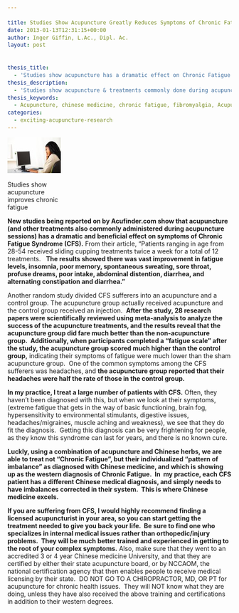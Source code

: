 ```yaml
---

title: Studies Show Acupuncture Greatly Reduces Symptoms of Chronic Fatigue Syndrome
date: 2013-01-13T12:31:15+00:00
author: Inger Giffin, L.Ac., Dipl. Ac.
layout: post


thesis_title:
  - 'Studies show acupuncture has a dramatic effect on Chronic Fatigue '
thesis_description:
  - 'Studies show acupuncture & treatments commonly done during acupuncture sessions have a dramatic & beneficial effect on Chronic Fatigue Syndrome (CFS).  '
thesis_keywords:
  - Acupuncture, chinese medicine, chronic fatigue, fibromyalgia, Acupuncture Fort Collins, Fort Collins Acupuncture
categories:
  - exciting-acupuncture-research
---
```

<div id="attachment_1383" style="width: 130px" class="wp-caption alignleft">
  <a href="/assets/images/wp-content/uploads/2013/01/fatigue.jpg"><img class="size-full wp-image-1383" title="Acupuncture help chronic fatigue" src="/assets/images/wp-content/uploads/2013/01/fatigue.jpg" alt="Chinese medicine helps Chronic fatigue" width="120" height="80" /></a>
  
  <p class="wp-caption-text">
    Studies show acupuncture improves chronic fatigue
  </p>
</div>

**New studies being reported on by Acufinder.com show that acupuncture (and other treatments also commonly administered during acupuncture sessions) has a dramatic and beneficial effect on symptoms of Chronic Fatigue Syndrome (CFS).** From their article, &#8220;Patients ranging in age from 28-54 received sliding cupping treatments twice a week for a total of 12 treatments.   **The results showed there was vast improvement in fatigue levels, insomnia, poor memory, spontaneous sweating, sore throat, profuse dreams, poor intake, abdominal distention, diarrhea, and alternating constipation and diarrhea.&#8221;**

Another random study divided CFS sufferers into an acupuncture and a control group. The acupuncture group actually received acupuncture and the control group received an injection.  **After the study, 28 research papers were scientifically reviewed using meta-analysis to analyze the success of the acupuncture treatments, and the results reveal that the acupuncture group did fare much better than the non-acupuncture group.  Additionally, when participants completed a &#8220;fatigue scale&#8221; after the study, the acupuncture group scored much higher than the control group,** indicating their symptoms of fatigue were much lower than the sham acupuncture group.  One of the common symptoms among the CFS sufferers was headaches, and **the acupuncture group reported that their headaches were half the rate of those in the control group.** 

**In my practice, I treat a large number of patients with CFS.** Often, they haven&#8217;t been diagnosed with this, but when we look at their symptoms, (extreme fatigue that gets in the way of basic functioning, brain fog, hypersensitivity to environmental stimulants, digestive issues, headaches/migraines, muscle aching and weakness), we see that they do fit the diagnosis.  Getting this diagnosis can be very frightening for people, as they know this syndrome can last for years, and there is no known cure.

**Luckly, using a combination of acupuncture and Chinese herbs, we are able to treat not &#8220;Chronic Fatigue&#8221;, but their individualized &#8220;pattern of imbalance&#8221; as diagnosed with Chinese medicine, and which is showing up as the western diagnosis of Chronic Fatigue.  In  my practice, each CFS patient has a different Chinese medical diagnosis, and simply needs to have imbalances corrected in their system.  This is where Chinese medicine excels.**

**If you are suffering from CFS, I would highly recommend finding a licensed acupuncturist in your area, so you can start getting the treatment needed to give you back your life.  Be sure to find one who specializes in internal medical issues rather than orthopedic/injury problems.  They will be much better trained and experienced in getting to the root of your complex symptoms.** Also, make sure that they went to an accredited 3 or 4 year Chinese medicine University, and that they are certified by either their state acupuncture board, or by NCCAOM, the national certification agency that then enables people to receive medical licensing by their state.  DO NOT GO TO A CHIROPRACTOR, MD, OR PT for acupuncture for chronic health issues.  They will NOT know what they are doing, unless they have also received the above training and certifications in addition to their western degrees.

&nbsp;
